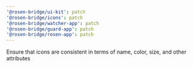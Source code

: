 ```yaml
---
'@rosen-bridge/ui-kit': patch
'@rosen-bridge/icons': patch
'@rosen-bridge/watcher-app': patch
'@rosen-bridge/guard-app': patch
'@rosen-bridge/rosen-app': patch
---
```


Ensure that icons are consistent in terms of name, color, size, and other attributes
